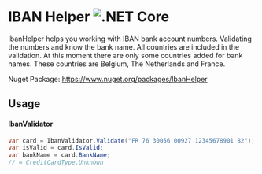 # IBAN Helper ![.NET Core](https://github.com/hendrikdevestel/IbanHelper/workflows/.NET/badge.svg)

IbanHelper helps you working with IBAN bank account numbers. Validating the numbers and know the bank name. All countries are included in the validation. At this moment there are only some countries added for bank names. These countries are Belgium, The Netherlands and France.

Nuget Package: https://www.nuget.org/packages/IbanHelper

## Usage

#### IbanValidator
```csharp
var card = IbanValidator.Validate("FR 76 30056 00927 12345678901 82");
var isValid = card.IsValid;
var bankName = card.BankName;
// = CreditCardType.Unknown
```
